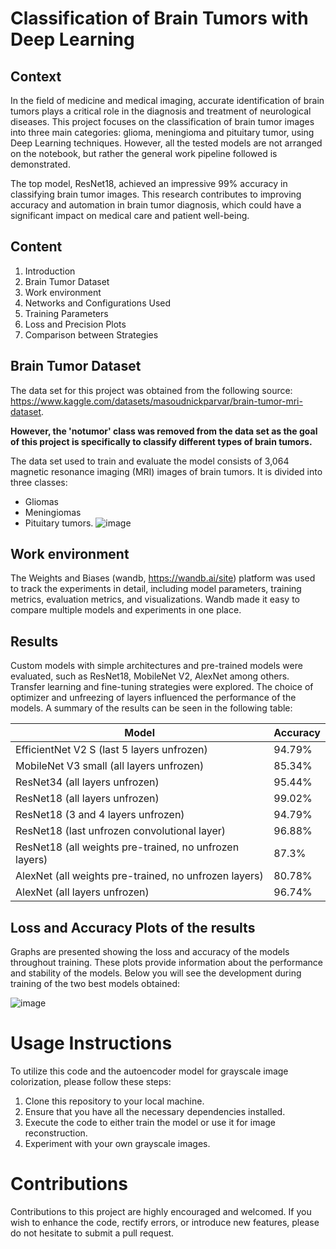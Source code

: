 # Classification of Brain Tumors with Deep Learning

## Context

In the field of medicine and medical imaging, accurate identification of brain tumors plays a critical role in the diagnosis and treatment of neurological diseases. This project focuses on the classification of brain tumor images into three main categories: glioma, meningioma and pituitary tumor, using Deep Learning techniques. However, all the tested models are not arranged on the notebook, but rather the general work pipeline followed is demonstrated.

The top model, ResNet18, achieved an impressive 99% accuracy in classifying brain tumor images. This research contributes to improving accuracy and automation in brain tumor diagnosis, which could have a significant impact on medical care and patient well-being.


## Content
1. Introduction
2. Brain Tumor Dataset
3. Work environment
4. Networks and Configurations Used
5. Training Parameters
6. Loss and Precision Plots
7. Comparison between Strategies

## Brain Tumor Dataset
The data set for this project was obtained from the following source: https://www.kaggle.com/datasets/masoudnickparvar/brain-tumor-mri-dataset.

**However, the 'notumor' class was removed from the data set as the goal of this project is specifically to classify different types of brain tumors.**

The data set used to train and evaluate the model consists of 3,064 magnetic resonance imaging (MRI) images of brain tumors. It is divided into three classes:
* Gliomas
* Meningiomas
* Pituitary tumors.
![image](https://github.com/Vicks0712/Deep-Learning-Projects/assets/90756558/208bcc9a-b9a0-4c40-a01d-8eaf33b712c5)


## Work environment
The Weights and Biases (wandb, https://wandb.ai/site) platform was used to track the experiments in detail, including model parameters, training metrics, evaluation metrics, and visualizations. Wandb made it easy to compare multiple models and experiments in one place.

## Results
Custom models with simple architectures and pre-trained models were evaluated, such as ResNet18, MobileNet V2, AlexNet among others. Transfer learning and fine-tuning strategies were explored. The choice of optimizer and unfreezing of layers influenced the performance of the models. A summary of the results can be seen in the following table:

| Model                                          | Accuracy  |
|-----------------------------------------------|-----------|
| EfficientNet V2 S (last 5 layers unfrozen)     | 94.79%    |
| MobileNet V3 small (all layers unfrozen)      | 85.34%    |
| ResNet34 (all layers unfrozen)                | 95.44%    |
| ResNet18 (all layers unfrozen)                | 99.02%    |
| ResNet18 (3 and 4 layers unfrozen)            | 94.79%    |
| ResNet18 (last unfrozen convolutional layer)  | 96.88%    |
| ResNet18 (all weights pre-trained, no unfrozen layers) | 87.3% |
| AlexNet (all weights pre-trained, no unfrozen layers)   | 80.78%   |
| AlexNet (all layers unfrozen)                 | 96.74%    |


## Loss and Accuracy Plots of the results
Graphs are presented showing the loss and accuracy of the models throughout training. These plots provide information about the performance and stability of the models. Below you will see the development during training of the two best models obtained:

![image](https://github.com/Vicks0712/Deep-Learning-Projects/assets/90756558/f261b208-4bb6-4a02-b291-21db8a51af03)


# Usage Instructions

To utilize this code and the autoencoder model for grayscale image colorization, please follow these steps:

1. Clone this repository to your local machine.
2. Ensure that you have all the necessary dependencies installed.
3. Execute the code to either train the model or use it for image reconstruction.
4. Experiment with your own grayscale images.

# Contributions

Contributions to this project are highly encouraged and welcomed. If you wish to enhance the code, rectify errors, or introduce new features, please do not hesitate to submit a pull request.
